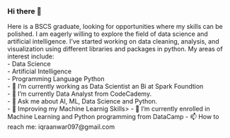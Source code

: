### Hi there 👋

<p>Here is a BSCS graduate, looking for opportunities where my skills can be polished. I am eagerly willing to explore the field of data science and artificial intelligence. I’ve started working on data cleaning, analysis, and visualization using different libraries and packages in python. My areas of interest include:
<br>
- Data Science<br>
- Artificial Intelligence<br>
- Programming Language Python <br>
- 🔭 I’m currently working as Data Scientist an Bi at Spark Foundtion<br>
 - 🌱 I’m currently Data Analyst from CodeCademy.<br>
- 💬 Ask me about AI, ML, Data Science and Python.<br>
- 🔭 Improving my Machine Learnig Skills>
 - 🌱 I’m currently enrolled in Machine Learning and Python programming from DataCamp
- 📫 How to reach me: iqraanwar097@gmail.com  </p>
